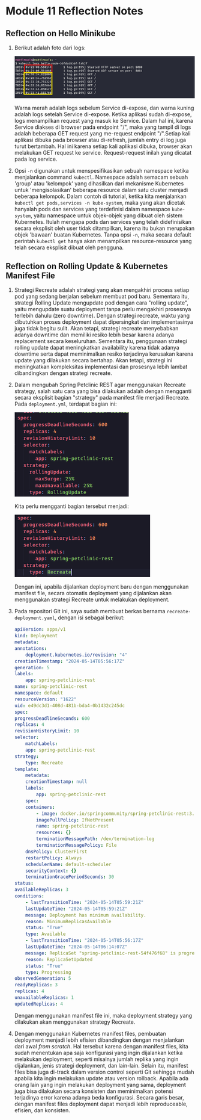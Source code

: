 # Module 11 Reflection Notes

## Reflection on Hello Minikube

1. Berikut adalah foto dari logs:

    ![](minikube_logs.png)

    Warna merah adalah logs sebelum Service di-expose, dan warna kuning adalah logs setelah Service di-expose. Ketika aplikasi sudah di-expose, logs menampilkan request yang masuk ke Service. Dalam hal ini, karena Service diakses di browser pada endpoint "/", maka yang tampil di logs adalah beberapa GET request yang me-request endpoint "/".Setiap kali aplikasi dibuka pada browser atau di-refresh, jumlah entry di log juga turut bertambah. Hal ini karena setiap kali aplikasi dibuka, browser akan melakukan GET request ke service. Request-request inilah yang dicatat pada log service.

2. Opsi `-n` digunakan untuk menspesifikasikan sebuah namespace ketika menjalankan command `kubectl`. Namespace adalah semacam sebuah 'group' atau 'kelompok' yang dihasilkan dari mekanisme Kubernetes untuk 'mengisolasikan' beberapa resource dalam satu cluster menjadi beberapa kelompok. Dalam contoh di tutorial, ketika kita menjalankan `kubectl get pods,services -n kube-system`, maka yang akan dicetak hanyalah pods dan services yang terdefinisi dalam namespace `kube-system`, yaitu namespace untuk objek-objek yang dibuat oleh sistem Kubernetes. Itulah mengapa pods dan services yang telah didefinisikan secara eksplisit oleh user tidak ditampilkan, karena itu bukan merupakan objek 'bawaan' buatan Kubernetes. Tanpa opsi `-n`, maka secara default perintah `kubectl get` hanya akan menampilkan resource-resource yang telah secara eksplisit dibuat oleh pengguna.

## Reflection on Rolling Update & Kubernetes Manifest File

1. Strategi Recreate adalah strategi yang akan mengakhiri process setiap pod yang sedang berjalan sebelum membuat pod baru. Sementara itu, strategi Rolling Update mengupdate pod dengan cara "rolling update", yaitu mengupdate suatu deployment tanpa perlu mengakhiri prosesnya terlebih dahulu (zero downtime). Dengan strategi recreate, waktu yang dibutuhkan proses deployment dapat dipersingkat dan implementasinya juga tidak begitu sulit. Akan tetapi, strategi recreate menyebabkan adanya downtime dan memiliki resiko lebih besar karena adanya replacement secara keseluruhan. Sementara itu, penggunaan strategi rolling update dapat meningkatkan availability karena tidak adanya downtime serta dapat meminimalkan resiko terjadinya kerusakan karena update yang dilakukan secara bertahap. Akan tetapi, strategi ini meningkatkan kompleksitas implementasi dan prosesnya lebih lambat dibandingkan dengan strategi recreate.

2. Dalam mengubah Spring Petclinic REST agar menggunakan Recreate strategy, salah satu cara yang bisa dilakukan adalah dengan mengganti secara eksplisit bagian "strategy" pada manifest file menjadi Recreate. Pada `deployment.yml`, terdapat bagian ini:

    ![deployment.yaml bagian strategy](image.png)

    Kita perlu mengganti bagian tersebut menjadi:

    ![deployment.yaml bagian strategy, sekarang isinya Recreate](image-1.png)

    Dengan ini, apabila dijalankan deployment baru dengan menggunakan manifest file, secara otomatis deployment yang dijalankan akan menggunakan strategi Recreate untuk melakukan deployment.

3. Pada repositori Git ini, saya sudah membuat berkas bernama `recreate-deployment.yaml`, dengan isi sebagai berikut:

    ```yaml
    apiVersion: apps/v1
    kind: Deployment
    metadata:
    annotations:
        deployment.kubernetes.io/revision: "4"
    creationTimestamp: "2024-05-14T05:56:17Z"
    generation: 5
    labels:
        app: spring-petclinic-rest
    name: spring-petclinic-rest
    namespace: default
    resourceVersion: "1622"
    uid: e49dc3d1-408d-481b-bda4-0b1432c245dc
    spec:
    progressDeadlineSeconds: 600
    replicas: 4
    revisionHistoryLimit: 10
    selector:
        matchLabels:
        app: spring-petclinic-rest
    strategy:
        type: Recreate
    template:
        metadata:
        creationTimestamp: null
        labels:
            app: spring-petclinic-rest
        spec:
        containers:
            - image: docker.io/springcommunity/spring-petclinic-rest:3.2.1
            imagePullPolicy: IfNotPresent
            name: spring-petclinic-rest
            resources: {}
            terminationMessagePath: /dev/termination-log
            terminationMessagePolicy: File
        dnsPolicy: ClusterFirst
        restartPolicy: Always
        schedulerName: default-scheduler
        securityContext: {}
        terminationGracePeriodSeconds: 30
    status:
    availableReplicas: 3
    conditions:
        - lastTransitionTime: "2024-05-14T05:59:21Z"
        lastUpdateTime: "2024-05-14T05:59:21Z"
        message: Deployment has minimum availability.
        reason: MinimumReplicasAvailable
        status: "True"
        type: Available
        - lastTransitionTime: "2024-05-14T05:56:17Z"
        lastUpdateTime: "2024-05-14T06:14:07Z"
        message: ReplicaSet "spring-petclinic-rest-54f476f68" is progressing.
        reason: ReplicaSetUpdated
        status: "True"
        type: Progressing
    observedGeneration: 5
    readyReplicas: 3
    replicas: 4
    unavailableReplicas: 1
    updatedReplicas: 4
    ```

    Dengan menggunakan manifest file ini, maka deployment strategy yang dilakukan akan menggunakan strategy Recreate.

4. Dengan menggunakan Kubernetes manifest files, pembuatan deployment menjadi lebih efisien dibandingkan dengan menjalankan dari awal _from scratch_. Hal tersebut karena dengan manifest files, kita sudah menentukan apa saja konfigurasi yang ingin dijalankan ketika melakukan deployment, seperti misalnya jumlah replika yang ingin dijalankan, jenis strategi deployment, dan lain-lain. Selain itu, manifest files bisa juga di-track dalam version control seperti Git sehingga mudah apabila kita ingin melakukan update atau version rollback. Apabila ada orang lain yang ingin melakukan deployment yang sama, deployment juga bisa dilakukan secara konsisten dan meminimalkan potensi terjadinya error karena adanya beda konfigurasi. Secara garis besar, dengan manifest files deployment dapat menjadi lebih reproduceable, efisien, dan konsisten.